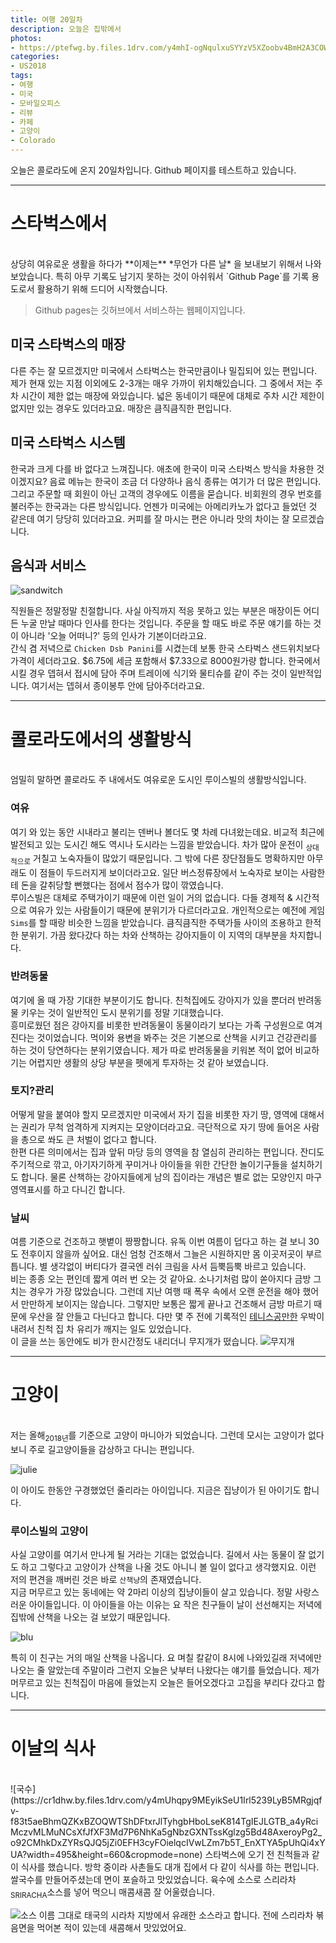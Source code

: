 ```yaml
---
title: 여행 20일차
description: 오늘은 집밖에서
photos:
- https://ptefwg.by.files.1drv.com/y4mhI-ogNqulxuSYYzV5XZoobv4BmH2A3COWPHhOXQElhskuTd4Lio-KRxJTHgWZg9qNCiIX9awW1HG2-QNoDcfrw4VGmcWxMu-IowYzun4_bFUAoFharRCAUEVqWgBRfp0j_1MiEh1ozXAhAlz8DMfSUY1GKMSxWzZM7qX4CWpr3l9nS7P5oqcNkythMr1_FLXblhXJk9DREf99JkeVGIlHQ?width=660&height=495&cropmode=none
categories:
- US2018
tags:
- 여행
- 미국
- 모바일오피스
- 리뷰
- 카페
- 고양이
- Colorado
---
```


오늘은 콜로라도에 온지 20일차입니다.
Github 페이지를 테스트하고 있습니다.

---

# 스타벅스에서
<br/>
상당히 여유로운 생활을 하다가 **이제는** *무언가 다른 날* 을 보내보기 위해서 나와보았습니다. 특히 아무 기록도 남기지 못하는 것이 아쉬워서 `Github Page`를 기록 용도로서 활용하기 위해 드디어 시작했습니다.

> Github pages는 깃허브에서 서비스하는 웹페이지입니다.

## 미국 스타벅스의 매장

다른 주는 잘 모르겠지만 미국에서 스타벅스는 한국만큼이나 밀집되어 있는 편입니다. 제가 현재 있는 지점 이외에도 2-3개는 매우 가까이 위치해있습니다. 그 중에서 저는 주차 시간이 제한 없는 매장에 와있습니다. 넓은 동네이기 때문에 대체로 주차 시간 제한이 없지만 있는 경우도 있더라고요.
매장은 큼직큼직한 편입니다.

## 미국 스타벅스 시스템

한국과 크게 다를 바 없다고 느껴집니다. 애초에 한국이 미국 스타벅스 방식을 차용한 것이겠지요?
음료 메뉴는 한국이 조금 더 다양하나 음식 종류는 여기가 더 많은 편입니다. 그리고 주문할 때 회원이 아닌 고객의 경우에도 이름을 묻습니다. 비회원의 경우 번호를 불러주는 한국과는 다른 방식입니다.
언젠가 미국에는 아메리카노가 없다고 들었던 것 같은데 여기 당당히 있더라고요. 커피를 잘 마시는 편은 아니라 맛의 차이는 잘 모르겠습니다.

## 음식과 서비스
![sandwitch](https://k9hc3a.by.files.1drv.com/y4mQ0xzXORDGSuYyxg2XbOIEcI7mba9gUdIn8OwU7f4XMrzNAo2OUGEoHY1mwAeuRD5BXwdDDDJgFbacTp1O0Fi9t_sKWTxJxE-qUc7qwRUH4pUGblIsasBMbpKUBeZZgwsirs8q8CrYo3Xfhh-krs9kcX7bBg6pAuFcarIJOwbl0jF7nTeJozdOgdO_EuqHuyxMUWptf-Gh_Uo-eqxpD-L-A?width=4032&height=3024&cropmode=none)

직원들은 정말정말 친절합니다. 사실 아직까지 적응 못하고 있는 부분은 매장이든 어디든 누굴 만날 때마다 인사를 한다는 것입니다. 주문을 할 때도 바로 주문 얘기를 하는 것이 아니라 '오늘 어떠니?' 등의 인사가 기본이더라고요. <br/>
간식 겸 저녁으로 `Chicken Dsb Panini`를 시켰는데 보통 한국 스타벅스 샌드위치보다 가격이 세더라고요. $6.75에 세금 포함해서 $7.33으로 8000원가량 합니다. 한국에서 시킬 경우 뎁혀서 접시에 담아 주며 트레이에 식기와 물티슈를 같이 주는 것이 일반적입니다. 여기서는 뎁혀서 종이봉투 안에 담아주더라고요.


---

# 콜로라도에서의 생활방식
<br/>
엄밀히 말하면 콜로라도 주 내에서도 여유로운 도시인 루이스빌의 생활방식입니다.

### 여유
여기 와 있는 동안 시내라고 불리는 덴버나 볼더도 몇 차례 다녀왔는데요. 비교적 최근에 발전되고 있는 도시긴 해도 역시나 도시라는 느낌을 받았습니다. 차가 많아 운전이 <sub>상대적으로</sub> 거칠고 노숙자들이 많았기 때문입니다. 그 밖에 다른 장단점들도 명확하지만 아무래도 이 점들이 두드러지게 보이더라고요. 일단 버스정류장에서 노숙자로 보이는 사람한테 돈을 갈취당할 뻔했다는 점에서 점수가 많이 깎였습니다.<br/>
루이스빌은 대체로 주택가이기 때문에 이런 일이 거의 없습니다. 다들 경제적 & 시간적으로 여유가 있는 사람들이기 때문에 분위기가 다르더라고요. 개인적으로는 예전에 게임 `Sims`를 할 때랑 비슷한 느낌을 받았습니다. 큼직큼직한 주택가들 사이의 조용하고 한적한 분위기. 가끔 왔다갔다 하는 차와 산책하는 강아지들이 이 지역의 대부분을 차지합니다.

### 반려동물
여기에 올 때 가장 기대한 부분이기도 합니다. 친척집에도 강아지가 있을 뿐더러 반려동물 키우는 것이 일반적인 도시 분위기를 정말 기대했습니다.<br/> 흥미로웠던 점은 강아지를 비롯한 반려동물이 동물이라기 보다는 가족 구성원으로 여겨진다는 것이었습니다. 먹이와 용변을 봐주는 것은 기본으로 산책을 시키고 건강관리를 하는 것이 당연하다는 분위기였습니다. 제가 따로 반려동물을 키워본 적이 없어 비교하기는 어렵지만 생활의 상당 부분을 펫에게 투자하는 것 같아 보였습니다.

### 토지?관리
어떻게 말을 붙여야 할지 모르겠지만 미국에서 자기 집을 비롯한 자기 땅, 영역에 대해서는 권리가 무척 엄격하게 지켜지는 모양이더라고요. 극단적으로 자기 땅에 들어온 사람을 총으로 쏴도 큰 처벌이 없다고 합니다. <br/> 한편 다른 의미에서는 집과 앞뒤 마당 등의 영역을 참 열심히 관리하는 편입니다. 잔디도 주기적으로 깎고, 아기자기하게 꾸미거나 아이들을 위한 간단한 놀이기구들을 설치하기도 합니다. 물론 산책하는 강아지들에게 남의 집이라는 개념은 별로 없는 모양인지 마구 영역표시를 하고 다니긴 합니다.

### 날씨
여름 기준으로 건조하고 햇볕이 짱짱합니다. 유독 이번 여름이 덥다고 하는 걸 보니 30도 전후이지 않을까 싶어요. 대신 엄청 건조해서 그늘은 시원하지만 몸 이곳저곳이 부르틉니다. 별 생각없이 버티다가 결국엔 러쉬 크림을 사서 듬뿍듬뿍 바르고 있습니다.<br/>
비는 종종 오는 편인데 짧게 여러 번 오는 것 같아요. 소나기처럼 많이 쏟아지다 금방 그치는 경우가 가장 많았습니다. 그런데 지난 여행 때 폭우 속에서 오랜 운전을 해야 했어서 만만하게 보이지는 않습니다. 그렇지만 보통은 짧게 끝나고 건조해서 금방 마르기 때문에 우산을 잘 안들고 다닌다고 합니다. 다만 몇 주 전에 기록적인 <u>테니스공만한</u> 우박이 내려서 친척 집 차 유리가 깨지는 일도 있었습니다.
<br/>이 글을 쓰는 동안에도 비가 한시간정도 내리더니 무지개가 떴습니다.
![무지개](https://qkasza.by.files.1drv.com/y4m-VMFfrGwCjjofRzBEGdZxiInNb-Mi70hj0cqhAR9KJYXuvT6pdFACPJTAiCXZwQNOcjFISQsvOWgxkmQ2UfjSlXaFVGA2qQXSCxregKA2D1MFaD0JbXuLTFWlRA1ngYruvHcBw07UXy6zCGDTFGaWxeJasbRCZTWLIL5_qT3gZhJbNpedsJIr7YU4zv34qzaA8h4eOWWQhMo8yAnF0A9Yw?width=4032&height=3024&cropmode=none)


---

# 고양이
<br/>
저는 올해<sub>2018년</sub>를 기준으로 고양이 마니아가 되었습니다.
그런데 모시는 고양이가 없다보니 주로 길고양이들을 감상하고 다니는 편입니다.

![julie]({{"/assets/images/julie.jpg"}})

이 아이도 한동안 구경했었던 줄리라는 아이입니다. 지금은 집냥이가 된 아이기도 합니다.

### 루이스빌의 고양이
사실 고양이를 여기서 만나게 될 거라는 기대는 없었습니다. 길에서 사는 동물이 잘 없기도 하고 그렇다고 고양이가 산책을 나올 것도 아니니 볼 일이 없다고 생각했지요. 이런 저의 편견을 깨버린 것은 바로 `산책냥`의 존재였습니다.<br/>
지금 머무르고 있는 동네에는 약 2마리 이상의 집냥이들이 살고 있습니다. 정말 사랑스러운 아이들입니다. 이 아이들을 아는 이유는 요 작은 친구들이 날이 선선해지는 저녁에 집밖에 산책을 나오는 걸 보았기 때문입니다.

![blu](https://a3yy8g.by.files.1drv.com/y4mlYr8SBr5mDxmSRkPEXI3Qr7ZKt1oRfMGA4julSsOipPsonL_DdJl0mxlJalNA0NMvAaGMqkIriZpwHFNmGCwP26VqouYxZJqn7BQTqpjww6KrBCsW932mzpQhKEBIU29k7YosJFm8eBzlpZemOqv-oq_3J-GbUJLjPgPYsWYJS1vlMPwr4g5t1XrE55W5tOko9g9wfFn0UvqC4DGuJ-ATw?width=660&height=495&cropmode=none)

특히 이 친구는 거의 매일 산책을 나옵니다. 요 며칠 칼같이 8시에 나와있길래 저녁에만 나오는 줄 알았는데 주말이라 그런지 오늘은 낮부터 나왔다는 얘기를 들었습니다. 제가 머무르고 있는 친척집이 마음에 들었는지 오늘은 들어오겠다고 고집을 부리다 갔다고 합니다.

---

# 이날의 식사
<br/>
![국수](https://cr1dhw.by.files.1drv.com/y4mUhqpy9MEyikSeU1Irl5239LyB5MRgjqfv-f83t5aeBhmQZKxBZOQWTShDFtxrJlTyhgbHboLseK814TgIEJLGTB_a4yRciMczvMLMuNCsXfJfXF3Md7P6NhKa5gNbzGXNTssKglzg5Bd48AxeroyPg2_o92CMhkDxZYRsQJQ5jZi0EFH3cyFOielqcIVwLZm7b5T_EnXTYA5pUhQi4xYUA?width=495&height=660&cropmode=none)
스타벅스에 오기 전 친척들과 같이 식사를 했습니다. 방학 중이라 사촌들도 대개 집에서 다 같이 식사를 하는 편입니다. 쌀국수를 만들어주셨는데 면이 포슬하고 맛있었습니다. 육수에 소스로 스리라차<sub>SRIRACHA</sub>소스를 넣어 먹으니 매콤새콤 잘 어울렸습니다.

![소스](http://www.rochesterkorean.com/main/files/attach/images/944/168/003/bfa8bccec29d8be133041ae07089d6f8.jpg)
이름 그대로 태국의 시라차 지방에서 유래한 소스라고 합니다. 전에 스리라차 볶음면을 먹어본 적이 있는데 새콤해서 맛있었어요.

